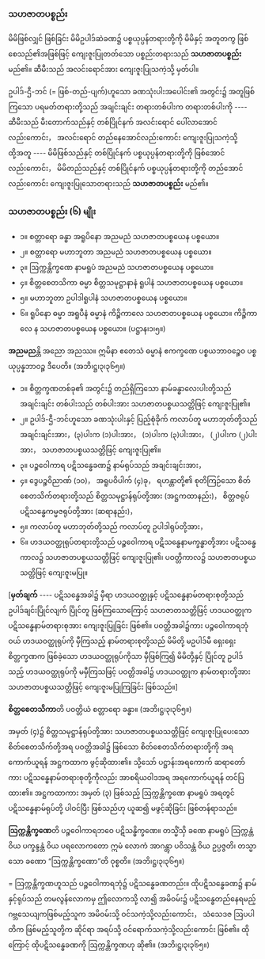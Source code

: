 ### သဟဇာတပစ္စည်း

မိမိဖြစ်လျှင် ဖြစ်ခြင်း မိမိဥပါဒ်ဆဲခဏ၌ ပစ္စယုပ္ပန်တရားတို့ကို မိမိနှင့် အတူတကွ ဖြစ်စေသည်၏အဖြစ်ဖြင့် ကျေးဇူးပြုတတ်သော ပစ္စည်းတရားသည် **သဟဇာတပစ္စည်း** မည်၏။ 
ဆီမီးသည် အလင်းရောင်အား ကျေးဇူးပြုသကဲ့သို့ မှတ်ပါ။

ဥပါဒ်-ဌီ-ဘင် (= ဖြစ်-တည်-ပျက်)ဟူသော ခဏသုံးပါးအပေါင်း၏ အတွင်း၌ အတူဖြစ်ကြသော ပရမတ်တရားတို့သည် အချင်းချင်း တရားတစ်ပါးက တရားတစ်ပါးကို ---- ဆီမီးသည် မီးတောက်သည်နှင့် တစ်ပြိုင်နက် အလင်းရောင် ပေါ်လာအောင်လည်းကောင်း， အလင်းရောင် တည်နေအောင်လည်းကောင်း ကျေးဇူးပြုသကဲ့သို့ ထို့အတူ ---- မိမိဖြစ်သည်နှင့် တစ်ပြိုင်နက် ပစ္စယုပ္ပန်တရားတို့ကို ဖြစ်အောင်လည်းကောင်း， မိမိတည်သည်နှင့် တစ်ပြိုင်နက် ပစ္စယုပ္ပန်တရားတို့ကို တည်အောင်လည်းကောင်း ကျေးဇူးပြုသောတရားသည် **သဟဇာတပစ္စည်း** မည်၏။

### သဟဇာတပစ္စည်း (၆) မျိုး

- ၁။ စတ္တာရော ခန္ဓာ အရူပိနော အညမညံ သဟဇာတပစ္စယေန ပစ္စယော။
- ၂။ စတ္တာရော မဟာဘူတာ အညမညံ သဟဇာတပစ္စယေန ပစ္စယော။
- ၃။ ဩက္ကန္တိက္ခဏေ နာမရူပံ အညမညံ သဟဇာတပစ္စယေန ပစ္စယော။
- ၄။ စိတ္တစေတသိကာ ဓမ္မာ စိတ္တသမုဋ္ဌာနာနံ ရူပါနံ သဟဇာတပစ္စယေန ပစ္စယော။
- ၅။ မဟာဘူတာ ဥပါဒါရူပါနံ သဟဇာတပစ္စယေန ပစ္စယော။
- ၆။ ရူပိနော ဓမ္မာ အရူပီနံ ဓမ္မာနံ ကိဉ္စိကာလေ သဟဇာတပစ္စယေန ပစ္စယော။ ကိဉ္စိကာလေ န သဟဇာတပစ္စယေန ပစ္စယော။ (ပဋ္ဌာန၊၁၊၅။)

**အညမည**န္တိ အညော အညဿ။ ဣမိနာ ဧတေသံ ဓမ္မာနံ ဧကက္ခဏေ ပစ္စယဘာဝဉ္စေဝ ပစ္စယုပ္ပန္နဘာဝဉ္စ ဒီပေတိ။ (အဘိ၊ဋ္ဌ၊၃၊၃၆၅။)

- ၁။ စိတ္တက္ခဏတစ်ခု၏ အတွင်း၌ တည်ရှိကြသော နာမ်ခန္ဓာလေးပါးတို့သည် အချင်းချင်း တစ်ပါးသည် တစ်ပါးအား သဟဇာတပစ္စယသတ္တိဖြင့် ကျေးဇူးပြု၏။
- ၂။ ဥပါဒ်-ဌီ-ဘင်ဟူသော ခဏသုံးပါးနှင့် ပြည့်စုံခိုက် ကလာပ်တူ မဟာဘုတ်တို့သည် အချင်းချင်းအား，(၃)ပါးက (၁)ပါးအား， (၁)ပါးက (၃)ပါးအား， (၂)ပါးက (၂)ပါးအား， သဟဇာတပစ္စယသတ္တိဖြင့် ကျေးဇူးပြု၏။
- ၃။ ပဉ္စဝေါကာရ ပဋိသန္ဓေခဏ၌ နာမ်ရုပ်သည် အချင်းချင်းအား，
- ၄။ ဒွေပဉ္စဝိညာဏ် (၁၀)， အရူပဝိပါက် (၄)ခု， ရဟန္တာတို့၏ စုတိကြဉ်သော စိတ်စေတသိက်တရားတို့သည် စိတ္တသမုဋ္ဌာန်ရုပ်တို့အား (အဋ္ဌကထာနည်း)， စိတ္တဇရုပ် ပဋိသန္ဓေကမ္မဇရုပ်တို့အား (ဆရာနည်း)，
- ၅။ ကလာပ်တူ မဟာဘုတ်တို့သည် ကလာပ်တူ ဥပါဒါရုပ်တို့အား，
- ၆။ ဟဒယဝတ္ထုရုပ်တရားတို့သည် ပဉ္စဝေါကာရ ပဋိသန္ဓေနာမက္ခန္ဓာတို့အား ပဋိသန္ဓေကာလ၌ သဟဇာတပစ္စယသတ္တိဖြင့် ကျေးဇူးပြု၏၊ ပဝတ္တိကာလ၌ သဟဇာတပစ္စယသတ္တိဖြင့် ကျေးဇူးမပြု။

[**မှတ်ချက်** ---- ပဋိသန္ဓေအခါ၌ မှီရာ ဟဒယဝတ္ထုနှင့် ပဋိသန္ဓေနာမ်တရားစုတို့သည် ဥပါဒ်ချင်းပြိုင်လျက် ပြိုင်တူ ဖြစ်ကြသောကြောင့် သဟဇာတသတ္တိဖြင့် ဟဒယဝတ္ထုက ပဋိသန္ဓေနာမ်တရားစုအား ကျေးဇူးပြုခြင်း ဖြစ်၏။ 
ပဝတ္တိအခါ၌ကား ပဉ္စဝေါကာရဘုံဝယ် ဟဒယဝတ္ထုရုပ်ကို မှီကြသည့် နာမ်တရားစုတို့သည် မိမိတို့ မဥပါဒ်မီ ရှေးရှေးစိတ္တက္ခဏက ဖြစ်ခဲ့သော ဟဒယဝတ္ထုရုပ်ကိုသာ မှီဖြစ်ကြ၍ မိမိတို့နှင့် ပြိုင်တူ ဥပါဒ်သည့် ဟဒယဝတ္ထုရုပ်ကို မမှီကြသဖြင့် ပဝတ္တိအခါ၌ ဟဒယဝတ္ထုက နာမ်တရားတို့အား သဟဇာတပစ္စယသတ္တိဖြင့် ကျေးဇူးမပြုကြခြင်း ဖြစ်သည်။]

**စိတ္တစေတသိကာ**တိ ပဝတ္တိယံ စတ္တာရော ခန္ဓာ။ (အဘိ၊ဋ္ဌ၊၃၊၃၆၅။)

အမှတ် (၄)၌ စိတ္တသမုဋ္ဌာန်ရုပ်တို့အား သဟဇာတပစ္စယသတ္တိဖြင့် ကျေးဇူးပြုပေးသော စိတ်စေတသိက်တို့အရ ပဝတ္တိအခါ၌ ဖြစ်သော စိတ်စေတသိက်တရားတို့ကို အရကောက်ယူရန် အဋ္ဌကထာက ဖွင့်ဆိုထား၏။ 
သို့သော် ပဋ္ဌာန်းအရကောက် ဆရာတော်ကား ပဋိသန္ဓေနာမ်တရားစုတို့ကိုလည်း အာစရိယဝါဒအရ အရကောက်ယူရန် တင်ပြထား၏။ 
အဋ္ဌကထာကား အမှတ် (၃) ဖြစ်သည့် ဩက္ကန္တိက္ခဏေ နာမရူပံ အရတွင် ပဋိသန္ဓေနာမ်ရုပ်တို့ ပါဝင်ပြီး ဖြစ်သည်ဟု ယူဆ၍ မဖွင့်ဆိုခြင်း ဖြစ်တန်ရာသည်။

**ဩက္ကန္တိက္ခဏေ**တိ ပဉ္စဝေါကာရဘဝေ ပဋိသန္ဓိက္ခဏေ။ တသ္မိံသှိ ခဏေ နာမရူပံ ဩက္ကန္တံ ဝိယ ပက္ခန္ဒန္တံ ဝိယ ပရလောကတော ဣမံ လောကံ အာဂန္တွာ ပဝိသန္တံ ဝိယ ဥပ္ပဇ္ဇတိ၊ တသ္မာ သော ခဏော “ဩက္ကန္တိက္ခဏော”တိ ဝုစ္စတိ။ (အဘိ၊ဋ္ဌ၊၃၊၃၆၅။)

= ဩက္ကန္တိက္ခဏဟူသည် ပဉ္စဝေါကာရဘုံ၌ ပဋိသန္ဓေခဏတည်း။ 
ထိုပဋိသန္ဓေခဏ၌ နာမ်နှင့်ရုပ်သည် တမလွန်လောကမှ ဤလောကသို့ လာ၍ အမိဝမ်း၌ ပဋိသန္ဓေတည်နေရမည့် ဂဗ္ဘသေယျကဖြစ်မည့်သူက အမိဝမ်းသို့ ဝင်သကဲ့သို့လည်းကောင်း， သံသေဒဇ ဩပပါတိက ဖြစ်မည့်သူတို့က ဆိုင်ရာ အရပ်သို့ ဝင်ရောက်သကဲ့သို့လည်းကောင်း ဖြစ်၏။ 
ထိုကြောင့် ထိုပဋိသန္ဓေခဏကို ဩက္ကန္တိက္ခဏဟု ဆို၏။ (အဘိ၊ဋ္ဌ၊၃၊၃၆၅။)
